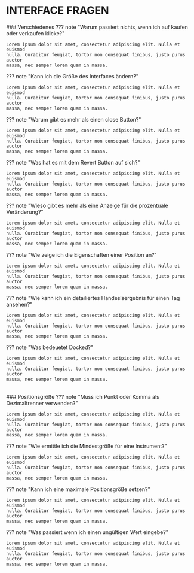# INTERFACE FRAGEN
<p id="com-faq"></p>
### Verschiedenes	 	 
??? note "Warum passiert nichts, wenn ich auf kaufen oder verkaufen klicke?"

    Lorem ipsum dolor sit amet, consectetur adipiscing elit. Nulla et euismod
    nulla. Curabitur feugiat, tortor non consequat finibus, justo purus auctor
    massa, nec semper lorem quam in massa. 
	
??? note "Kann ich die Größe des Interfaces ändern?"

    Lorem ipsum dolor sit amet, consectetur adipiscing elit. Nulla et euismod
    nulla. Curabitur feugiat, tortor non consequat finibus, justo purus auctor
    massa, nec semper lorem quam in massa.	 
	 
	 

??? note "Warum gibt es mehr als einen close Button?"

    Lorem ipsum dolor sit amet, consectetur adipiscing elit. Nulla et euismod
    nulla. Curabitur feugiat, tortor non consequat finibus, justo purus auctor
    massa, nec semper lorem quam in massa.	 
	 
	 

??? note "Was hat es mit dem Revert Button auf sich?"

    Lorem ipsum dolor sit amet, consectetur adipiscing elit. Nulla et euismod
    nulla. Curabitur feugiat, tortor non consequat finibus, justo purus auctor
    massa, nec semper lorem quam in massa.
	
??? note "Wieso gibt es mehr als eine Anzeige für die prozentuale Veränderung?"

    Lorem ipsum dolor sit amet, consectetur adipiscing elit. Nulla et euismod
    nulla. Curabitur feugiat, tortor non consequat finibus, justo purus auctor
    massa, nec semper lorem quam in massa.	
	
??? note "Wie zeige ich die Eigenschaften einer Position an?"

    Lorem ipsum dolor sit amet, consectetur adipiscing elit. Nulla et euismod
    nulla. Curabitur feugiat, tortor non consequat finibus, justo purus auctor
    massa, nec semper lorem quam in massa.	 	
	
??? note "Wie kann ich ein detailiertes Handeslsergebnis für einen Tag ansehen?"

    Lorem ipsum dolor sit amet, consectetur adipiscing elit. Nulla et euismod
    nulla. Curabitur feugiat, tortor non consequat finibus, justo purus auctor
    massa, nec semper lorem quam in massa.		
	
??? note "Was bedeuetet Docked?"

    Lorem ipsum dolor sit amet, consectetur adipiscing elit. Nulla et euismod
    nulla. Curabitur feugiat, tortor non consequat finibus, justo purus auctor
    massa, nec semper lorem quam in massa.		
<br>
### Positionsgröße	 	 
??? note "Muss ich Punkt oder Komma als Dezimaltrenner verwenden?"

    Lorem ipsum dolor sit amet, consectetur adipiscing elit. Nulla et euismod
    nulla. Curabitur feugiat, tortor non consequat finibus, justo purus auctor
    massa, nec semper lorem quam in massa. 
	
??? note "Wie ermittle ich die Mindestgröße für eine Instrument?"

    Lorem ipsum dolor sit amet, consectetur adipiscing elit. Nulla et euismod
    nulla. Curabitur feugiat, tortor non consequat finibus, justo purus auctor
    massa, nec semper lorem quam in massa.	 
	 
	 

??? note "Kann ich eine maximale Positionsgröße setzen?"

    Lorem ipsum dolor sit amet, consectetur adipiscing elit. Nulla et euismod
    nulla. Curabitur feugiat, tortor non consequat finibus, justo purus auctor
    massa, nec semper lorem quam in massa.	 
	 
	 

??? note "Was passiert wenn ich einen ungültigen Wert eingebe?"

    Lorem ipsum dolor sit amet, consectetur adipiscing elit. Nulla et euismod
    nulla. Curabitur feugiat, tortor non consequat finibus, justo purus auctor
    massa, nec semper lorem quam in massa.
<br>

<br>
<br>	
<br>
<br>
<br>